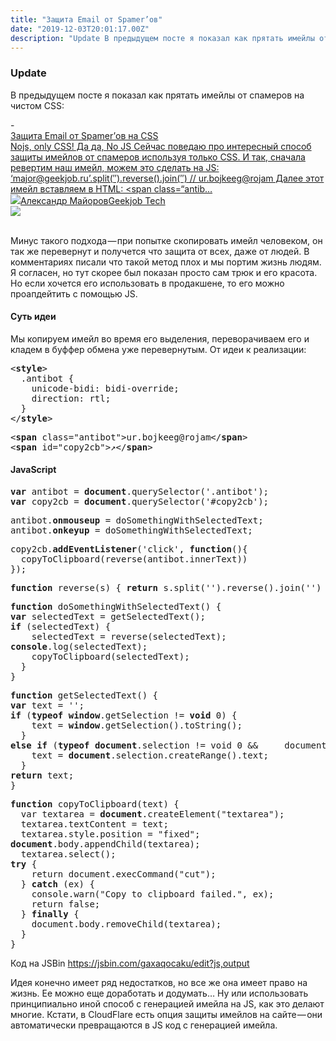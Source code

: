 ```yaml
---
title: "Защита Email от Spamer’ов"
date: "2019-12-03T20:01:17.00Z"
description: "Update В предыдущем посте я показал как прятать имейлы от спамеров на чистом CSS:  Защита Email от Spamer’ов на CSSNojs, only CS"
---
```


<h3 id="update">Update</h3><p>В предыдущем посте я показал как прятать имейлы от спамеров на чистом CSS:</p>- <a class="kg-bookmark-container" href="/zashita-ot-spamerov-na-pure-css/"><div class="kg-bookmark-content"><div class="kg-bookmark-title">Защита Email от Spamer’ов на CSS</div><div class="kg-bookmark-description">Nojs, only CSS!
Да да, No JS
Сейчас поведаю про интересный способ защиты имейлов от спамеров используя только
CSS. И так, сначала ревертим наш имейл, можем это сделать на JS: ‘major@geekjob.ru’.split(″).reverse().join(″)
// ur.bojkeeg@rojam Далее этот имейл вставляем в HTML: &lt;span class=“antib…</div><div class="kg-bookmark-metadata"><img class="kg-bookmark-icon" src="https://tech.geekjob.ru/favicon.png"><span class="kg-bookmark-author">Александр Майоров</span><span class="kg-bookmark-publisher">Geekjob Tech</span></div></div><div class="kg-bookmark-thumbnail"><img src="https://www.gravatar.com/avatar/8f8f604430a6a2116749fad87c9c86d5?s=250&amp;d=mm&amp;r=x"></div></a> <br/>
<p>Минус такого подхода — при попытке скопировать имейл человеком, он так же перевернут и получется что защита от всех, даже от людей. В комментариях писали что такой метод плох и мы портим жизнь людям. Я согласен, но тут скорее был показан просто сам трюк и его красота. Но если хочется его использовать в продакшене, то его можно проапдейтить с помощью JS.</p>
<h4>Суть идеи</h4>
<p>Мы копируем имейл во время его выделения, переворачиваем его и кладем в буффер обмена уже перевернутым. От идеи к реализации:</p>
<pre>&lt;<strong>style</strong>&gt;<br>  .antibot {<br>    unicode-bidi: bidi-override;<br>    direction: rtl;<br>  }<br>&lt;/<strong>style</strong>&gt;</pre>
<pre>&lt;<strong>span</strong> class="antibot"&gt;ur.bojkeeg@rojam&lt;/<strong>span</strong>&gt;<br>&lt;<strong>span</strong> id="copy2cb"&gt;↗️&lt;/<strong>span</strong>&gt;</pre>
<h4>JavaScript</h4>
<pre><strong>var</strong> antibot = <strong>document</strong>.querySelector('.antibot');<br><strong>var</strong> copy2cb = <strong>document</strong>.querySelector('#copy2cb');</pre>
<pre>antibot.<strong>onmouseup</strong> = doSomethingWithSelectedText;<br>antibot.<strong>onkeyup</strong> = doSomethingWithSelectedText;</pre>
<pre>copy2cb.<strong>addEventListener</strong>('click', <strong>function</strong>(){<br>  copyToClipboard(reverse(antibot.innerText))<br>});</pre>
<pre><strong>function</strong> reverse(s) { <strong>return</strong> s.split('').reverse().join('') }</pre>
<pre><strong>function</strong> doSomethingWithSelectedText() {<br><strong>var</strong> selectedText = getSelectedText();<br><strong>if</strong> (selectedText) {<br>    selectedText = reverse(selectedText);<br><strong>console</strong>.log(selectedText);<br>    copyToClipboard(selectedText);<br>  }<br>}</pre>
<pre><strong>function</strong> getSelectedText() {<br><strong>var</strong> text = '';<br><strong>if</strong> (<strong>typeof</strong> <strong>window</strong>.getSelection != <strong>void</strong> 0) {<br>    text = <strong>window</strong>.getSelection().toString();<br>  }<br><strong>else</strong> <strong>if</strong> (<strong>typeof</strong> <strong>document</strong>.selection != void 0 &amp;&amp;     document.selection.type == 'Text') {<br>    text = <strong>document</strong>.selection.createRange().text;<br>  }<br><strong>return</strong> text;<br>}</pre>
<pre><strong>function</strong> copyToClipboard(text) {<br>  var textarea = <strong>document</strong>.createElement("textarea");<br>  textarea.textContent = text;<br>  textarea.style.position = "fixed";<br><strong>document</strong>.body.appendChild(textarea);<br>  textarea.select();<br><strong>try</strong> {<br>    return document.execCommand("cut");<br>  } <strong>catch</strong> (ex) {<br>    console.warn("Copy to clipboard failed.", ex);<br>    return false;<br>  } <strong>finally</strong> {<br>    document.body.removeChild(textarea);<br>  }<br>}</pre>
<p>Код на JSBin <a href="https://jsbin.com/gaxaqocaku/edit?js,output" target="_blank" rel="noopener noreferrer">https://jsbin.com/gaxaqocaku/edit?js,output</a></p>
<p>Идея конечно имеет ряд недостатков, но все же она имеет право на жизнь. Ее можно еще доработать и додумать… Ну или использовать принципиально иной способ с генерацией имейла на JS, как это делают многие. Кстати, в CloudFlare есть опция защиты имейлов на сайте — они автоматически превращаются в JS код с генерацией имейла.</p>



